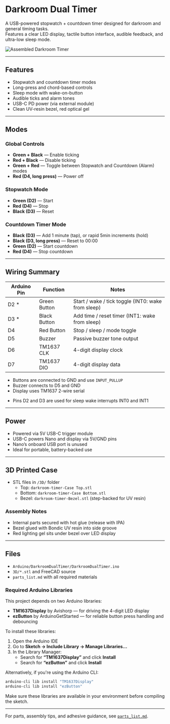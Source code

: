 
# Darkroom Dual Timer

A USB-powered stopwatch + countdown timer designed for darkroom and general timing tasks.  
Features a clear LED display, tactile button interface, audible feedback, and ultra-low sleep mode.

![Assembled Darkroom Timer](images/darkroom_timers.jpg)

---

## Features

- Stopwatch and countdown timer modes
- Long-press and chord-based controls
- Sleep mode with wake-on-button
- Audible ticks and alarm tones
- USB-C PD power (via external module)
- Clean UV-resin bezel, red optical gel

---

## Modes
### Global Controls
- **Green + Black** — Enable ticking
- **Red + Black** — Disable ticking
- **Green + Red** — Toggle between Stopwatch and Countdown (Alarm) modes
- **Red (D4, long press)** — Power off

### Stopwatch Mode
- **Green (D2)** — Start
- **Red (D4)** — Stop
- **Black (D3)** — Reset

### Countdown Timer Mode
- **Black (D3)** — Add 1 minute (tap), or rapid 5min increments (hold)
- **Black (D3, long press)** — Reset to 00:00
- **Green (D2)** — Start countdown
- **Red (D4)** — Stop countdown

---

## Wiring Summary

| Arduino Pin | Function     | Notes                                              |
|-------------|--------------|-----------------------------------------------------|
| D2 *        | Green Button | Start / wake / tick toggle (INT0: wake from sleep) |
| D3 *        | Black Button | Add time / reset timer (INT1: wake from sleep)     |
| D4          | Red Button   | Stop / sleep / mode toggle                         |
| D5          | Buzzer       | Passive buzzer tone output                         |
| D6          | TM1637 CLK   | 4-digit display clock                              |
| D7          | TM1637 DIO   | 4-digit display data                               |

- Buttons are connected to GND and use `INPUT_PULLUP`
- Buzzer connects to D5 and GND
- Display uses TM1637 2-wire serial

* Pins D2 and D3 are used for sleep wake interrupts INT0 and INT1

---

## Power

- Powered via 5V USB-C trigger module
- USB-C powers Nano and display via 5V/GND pins
- Nano’s onboard USB port is unused
- Ideal for portable, battery-backed use

---

## 3D Printed Case

- STL files in `/3D/` folder
  - Top: `darkroom-timer-Case Top.stl`
  - Bottom: `darkroom-timer-Case Bottom.stl`
  - Bezel: `darkroom-timer-Bezel.stl` (step-backed for UV resin)

### Assembly Notes
- Internal parts secured with hot glue (release with IPA)
- Bezel glued with Bondic UV resin into side groove
- Red lighting gel sits under bezel over LED display

---

## Files

- `Arduino/DarkroomDualTimer/DarkroomDualTimer.ino`
- `3D/*.stl` and FreeCAD source
- `parts_list.md` with all required materials

### Required Arduino Libraries

This project depends on two Arduino libraries:

- **TM1637Display** by Avishorp — for driving the 4-digit LED display
- **ezButton** by ArduinoGetStarted — for reliable button press handling and debouncing

To install these libraries:

1. Open the Arduino IDE
2. Go to **Sketch → Include Library → Manage Libraries...**
3. In the Library Manager:
   - Search for **“TM1637Display”** and click **Install**
   - Search for **“ezButton”** and click **Install**

Alternatively, if you're using the Arduino CLI:

```bash
arduino-cli lib install "TM1637Display"
arduino-cli lib install "ezButton"
```

Make sure these libraries are available in your environment before compiling the sketch.

---

For parts, assembly tips, and adhesive guidance, see [`parts_list.md`](parts_list.md).
